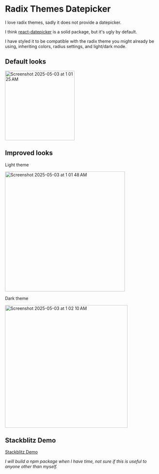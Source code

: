 # Radix Themes Datepicker

I love radix themes, sadly it does not provide a datepicker.

I think [react-datepicker](https://www.npmjs.com/package/react-datepicker) is a solid package, but it's ugly by default.

I have styled it to be compatible with the radix theme you might already be using, inheriting colors, radius settings, and light/dark mode.

## Default looks

<img width="229" alt="Screenshot 2025-05-03 at 1 01 25 AM" src="https://github.com/user-attachments/assets/7967066b-016b-46be-a8fc-3609bd0df395" />


## Improved looks

Light theme

<img width="395" alt="Screenshot 2025-05-03 at 1 01 48 AM" src="https://github.com/user-attachments/assets/c5e5cfc2-64e9-4206-bbfa-1f9ed1f886ea" />

Dark theme

<img width="404" alt="Screenshot 2025-05-03 at 1 02 10 AM" src="https://github.com/user-attachments/assets/73351e88-45af-47e0-8fb6-e22d616ec602" />


## Stackblitz Demo

[Stackblitz Demo](https://stackblitz.com/edit/vitejs-vite-kjiuylts?file=src%2FApp.tsx)

_I will build a npm package when I have time, not sure if this is useful to anyone other than myself._